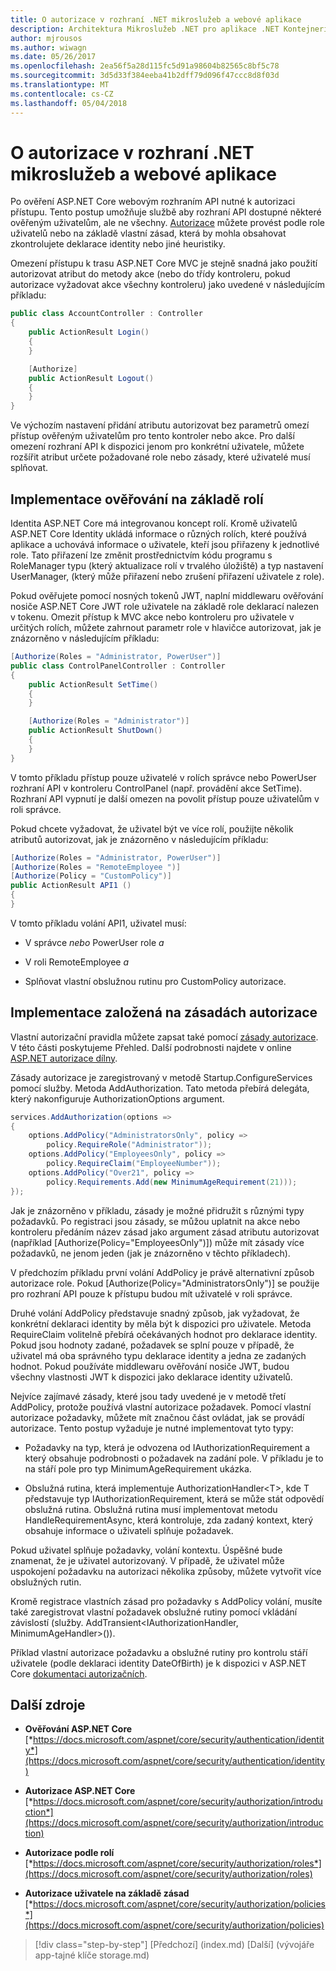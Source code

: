 ```yaml
---
title: O autorizace v rozhraní .NET mikroslužeb a webové aplikace
description: Architektura Mikroslužeb .NET pro aplikace .NET Kontejnerizované | O autorizace v rozhraní .NET mikroslužeb a webové aplikace
author: mjrousos
ms.author: wiwagn
ms.date: 05/26/2017
ms.openlocfilehash: 2ea56f5a28d115fc5d91a98604b82565c8bf5c78
ms.sourcegitcommit: 3d5d33f384eeba41b2dff79d096f47ccc8d8f03d
ms.translationtype: MT
ms.contentlocale: cs-CZ
ms.lasthandoff: 05/04/2018
---
```

# <a name="about-authorization-in-net-microservices-and-web-applications"></a>O autorizace v rozhraní .NET mikroslužeb a webové aplikace

Po ověření ASP.NET Core webovým rozhraním API nutné k autorizaci přístupu. Tento postup umožňuje službě aby rozhraní API dostupné některé ověřeným uživatelům, ale ne všechny. [Autorizace](https://docs.microsoft.com/aspnet/core/security/authorization/introduction) můžete provést podle role uživatelů nebo na základě vlastní zásad, která by mohla obsahovat zkontrolujete deklarace identity nebo jiné heuristiky.

Omezení přístupu k trasu ASP.NET Core MVC je stejně snadná jako použití autorizovat atribut do metody akce (nebo do třídy kontroleru, pokud autorizace vyžadovat akce všechny kontroleru) jako uvedené v následujícím příkladu:

```csharp
public class AccountController : Controller
{
    public ActionResult Login()
    {
    }

    [Authorize]
    public ActionResult Logout()
    {
    }
}
```

Ve výchozím nastavení přidání atributu autorizovat bez parametrů omezí přístup ověřeným uživatelům pro tento kontroler nebo akce. Pro další omezení rozhraní API k dispozici jenom pro konkrétní uživatele, můžete rozšířit atribut určete požadované role nebo zásady, které uživatelé musí splňovat.

## <a name="implementing-role-based-authorization"></a>Implementace ověřování na základě rolí

Identita ASP.NET Core má integrovanou koncept rolí. Kromě uživatelů ASP.NET Core Identity ukládá informace o různých rolích, které používá aplikace a uchovává informace o uživatele, kteří jsou přiřazeny k jednotlivé role. Tato přiřazení lze změnit prostřednictvím kódu programu s RoleManager typu (který aktualizace rolí v trvalého úložiště) a typ nastavení UserManager, (který může přiřazení nebo zrušení přiřazení uživatele z role).

Pokud ověřujete pomocí nosných tokenů JWT, naplní middlewaru ověřování nosiče ASP.NET Core JWT role uživatele na základě role deklarací nalezen v tokenu. Omezit přístup k MVC akce nebo kontroleru pro uživatele v určitých rolích, můžete zahrnout parametr role v hlavičce autorizovat, jak je znázorněno v následujícím příkladu:

```csharp
[Authorize(Roles = "Administrator, PowerUser")]
public class ControlPanelController : Controller
{
    public ActionResult SetTime()
    {
    }

    [Authorize(Roles = "Administrator")]
    public ActionResult ShutDown()
    {
    }
}
```

V tomto příkladu přístup pouze uživatelé v rolích správce nebo PowerUser rozhraní API v kontroleru ControlPanel (např. provádění akce SetTime). Rozhraní API vypnutí je další omezen na povolit přístup pouze uživatelům v roli správce.

Pokud chcete vyžadovat, že uživatel být ve více rolí, použijte několik atributů autorizovat, jak je znázorněno v následujícím příkladu:

```csharp
[Authorize(Roles = "Administrator, PowerUser")]
[Authorize(Roles = "RemoteEmployee ")]
[Authorize(Policy = "CustomPolicy")]
public ActionResult API1 ()
{
}
```

V tomto příkladu volání API1, uživatel musí:

-   V správce *nebo* PowerUser role *a*

-   V roli RemoteEmployee *a*

-   Splňovat vlastní obslužnou rutinu pro CustomPolicy autorizace.

## <a name="implementing-policy-based-authorization"></a>Implementace založená na zásadách autorizace

Vlastní autorizační pravidla můžete zapsat také pomocí [zásady autorizace](https://docs.asp.net/en/latest/security/authorization/policies.html). V této části poskytujeme Přehled. Další podrobnosti najdete v online [ASP.NET autorizace dílny](https://github.com/blowdart/AspNetAuthorizationWorkshop).

Zásady autorizace je zaregistrovaný v metodě Startup.ConfigureServices pomocí služby. Metoda AddAuthorization. Tato metoda přebírá delegáta, který nakonfiguruje AuthorizationOptions argument.

```csharp
services.AddAuthorization(options =>
{
    options.AddPolicy("AdministratorsOnly", policy =>
        policy.RequireRole("Administrator"));
    options.AddPolicy("EmployeesOnly", policy =>
        policy.RequireClaim("EmployeeNumber"));
    options.AddPolicy("Over21", policy =>
        policy.Requirements.Add(new MinimumAgeRequirement(21)));
});
```

Jak je znázorněno v příkladu, zásady je možné přidružit s různými typy požadavků. Po registraci jsou zásady, se můžou uplatnit na akce nebo kontroleru předáním název zásad jako argument zásad atributu autorizovat (například \[Authorize(Policy="EmployeesOnly")\]) může mít zásady více požadavků, ne jenom jeden (jak je znázorněno v těchto příkladech).

V předchozím příkladu první volání AddPolicy je právě alternativní způsob autorizace role. Pokud \[Authorize(Policy="AdministratorsOnly")\] se použije pro rozhraní API pouze k přístupu budou mít uživatelé v roli správce.

Druhé volání AddPolicy představuje snadný způsob, jak vyžadovat, že konkrétní deklaraci identity by měla být k dispozici pro uživatele. Metoda RequireClaim volitelně přebírá očekávaných hodnot pro deklarace identity. Pokud jsou hodnoty zadané, požadavek se splní pouze v případě, že uživatel má oba správného typu deklarace identity a jedna ze zadaných hodnot. Pokud používáte middlewaru ověřování nosiče JWT, budou všechny vlastnosti JWT k dispozici jako deklarace identity uživatelů.

Nejvíce zajímavé zásady, které jsou tady uvedené je v metodě třetí AddPolicy, protože používá vlastní autorizace požadavek. Pomocí vlastní autorizace požadavky, můžete mít značnou část ovládat, jak se provádí autorizace. Tento postup vyžaduje je nutné implementovat tyto typy:

-   Požadavky na typ, která je odvozena od IAuthorizationRequirement a který obsahuje podrobnosti o požadavek na zadání pole. V příkladu je to na stáří pole pro typ MinimumAgeRequirement ukázka.

-   Obslužná rutina, která implementuje AuthorizationHandler&lt;T&gt;, kde T představuje typ IAuthorizationRequirement, která se může stát odpovědí obslužná rutina. Obslužná rutina musí implementovat metodu HandleRequirementAsync, která kontroluje, zda zadaný kontext, který obsahuje informace o uživateli splňuje požadavek.

Pokud uživatel splňuje požadavky, volání kontextu. Úspěšné bude znamenat, že je uživatel autorizovaný. V případě, že uživatel může uspokojení požadavku na autorizaci několika způsoby, můžete vytvořit více obslužných rutin.

Kromě registrace vlastních zásad pro požadavky s AddPolicy volání, musíte také zaregistrovat vlastní požadavek obslužné rutiny pomocí vkládání závislostí (služby. AddTransient&lt;IAuthorizationHandler, MinimumAgeHandler&gt;()).

Příklad vlastní autorizace požadavku a obslužné rutiny pro kontrolu stáří uživatele (podle deklaraci identity DateOfBirth) je k dispozici v ASP.NET Core [dokumentaci autorizačních](https://docs.asp.net/en/latest/security/authorization/policies.html).

## <a name="additional-resources"></a>Další zdroje

-   **Ověřování ASP.NET Core**
    [*https://docs.microsoft.com/aspnet/core/security/authentication/identity*](https://docs.microsoft.com/aspnet/core/security/authentication/identity)

-   **Autorizace ASP.NET Core**
    [*https://docs.microsoft.com/aspnet/core/security/authorization/introduction*](https://docs.microsoft.com/aspnet/core/security/authorization/introduction)

-   **Autorizace podle rolí**
    [*https://docs.microsoft.com/aspnet/core/security/authorization/roles*](https://docs.microsoft.com/aspnet/core/security/authorization/roles)

-   **Autorizace uživatele na základě zásad**
    [*https://docs.microsoft.com/aspnet/core/security/authorization/policies*](https://docs.microsoft.com/aspnet/core/security/authorization/policies)




>[!div class="step-by-step"]
[Předchozí] (index.md) [Další] (vývojáře app-tajné klíče storage.md)
